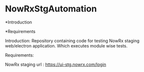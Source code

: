 # NowRxStgAutomation
*Introduction

*Requirements

Introduction:
Repository containing code for testing NowRx staging web/electron application. Which executes module wise tests.
    
Requirements:
    
   NowRx staging url : https://ui-stg.nowrx.com/login
    
